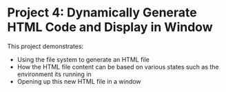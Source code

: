 # Project 4: Dynamically Generate HTML Code and Display in Window

This project demonstrates:
- Using the file system to generate an HTML file
- How the HTML file content can be based on various states such as the environment its running in
- Opening up this new HTML file in a window
